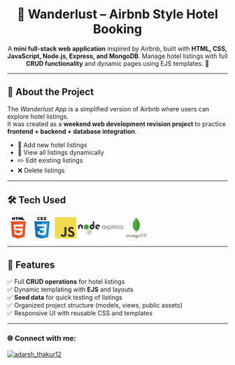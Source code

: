 <h1 align="center">🏨 Wanderlust – Airbnb Style Hotel Booking</h1>

<p align="center">
A <b>mini full-stack web application</b> inspired by Airbnb, built with  
<b>HTML, CSS, JavaScript, Node.js, Express, and MongoDB</b>.  
Manage hotel listings with full <b>CRUD functionality</b> and dynamic pages using EJS templates. 🚀
</p>

---

## 📖 About the Project
The <i>Wanderlust App</i> is a simplified version of Airbnb where users can explore hotel listings.  
It was created as a <b>weekend web development revision project</b> to practice <b>frontend + backend + database integration</b>.  

- 🏨 Add new hotel listings  
- 📃 View all listings dynamically  
- ✏️ Edit existing listings  
- ❌ Delete listings  

---

## 🛠 Tech Used
<p>
  <img src="https://raw.githubusercontent.com/devicons/devicon/master/icons/html5/html5-original-wordmark.svg" alt="HTML" width="50" height="50"/>
  <img src="https://raw.githubusercontent.com/devicons/devicon/master/icons/css3/css3-original-wordmark.svg" alt="CSS" width="50" height="50"/>
  <img src="https://raw.githubusercontent.com/devicons/devicon/master/icons/javascript/javascript-original.svg" alt="JavaScript" width="50" height="50"/>
  <img src="https://raw.githubusercontent.com/devicons/devicon/master/icons/nodejs/nodejs-original-wordmark.svg" alt="Node.js" width="50" height="50"/>
  <img src="https://raw.githubusercontent.com/devicons/devicon/master/icons/express/express-original-wordmark.svg" alt="Express.js" width="50" height="50"/>
  <img src="https://raw.githubusercontent.com/devicons/devicon/master/icons/mongodb/mongodb-original-wordmark.svg" alt="MongoDB" width="50" height="50"/>
</p>

---

## 🎯 Features
✅ Full **CRUD operations** for hotel listings  
✅ Dynamic templating with **EJS** and layouts  
✅ **Seed data** for quick testing of listings  
✅ Organized project structure (models, views, public assets)  
✅ Responsive UI with reusable CSS and templates  

---
<h3 align="left">🌐 Connect with me:</h3>
<p align="left">
  <a href="https://linkedin.com/in/adarsh-singh-sengar" target="blank">
    <img align="center" src="https://raw.githubusercontent.com/rahuldkjain/github-profile-readme-generator/master/src/images/icons/Social/linked-in-alt.svg" alt="adarsh_thakur12" height="30" width="40" />
  </a>
</p>

